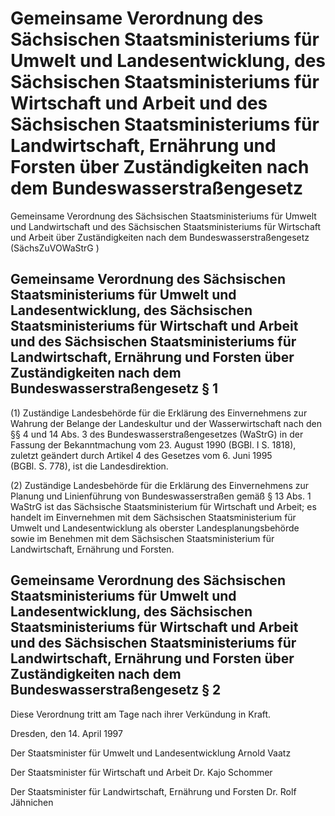 # Gemeinsame Verordnung des Sächsischen Staatsministeriums für Umwelt und Landesentwicklung, des Sächsischen Staatsministeriums für Wirtschaft und Arbeit und des Sächsischen Staatsministeriums für Landwirtschaft, Ernährung und Forsten über Zuständigkeiten nach dem Bundeswasserstraßengesetz

Gemeinsame Verordnung des Sächsischen Staatsministeriums für Umwelt und Landwirtschaft und des Sächsischen Staatsministeriums für Wirtschaft und Arbeit über Zuständigkeiten nach dem Bundeswasserstraßengesetz (SächsZuVOWaStrG )

## Gemeinsame Verordnung des Sächsischen Staatsministeriums für Umwelt und Landesentwicklung, des Sächsischen Staatsministeriums für Wirtschaft und Arbeit und des Sächsischen Staatsministeriums für Landwirtschaft, Ernährung und Forsten über Zuständigkeiten nach dem Bundeswasserstraßengesetz § 1 

(1) Zuständige Landesbehörde für die Erklärung des Einvernehmens zur Wahrung der Belange der Landeskultur und der Wasserwirtschaft nach den §§ 4 und 14 Abs. 3 des 
        Bundeswasserstraßengesetzes (WaStrG) in der Fassung der Bekanntmachung vom 23. August 1990 (BGBl. I S. 1818), zuletzt geändert durch Artikel 4 des Gesetzes vom 6. Juni 1995 (BGBl. S. 778), ist die Landesdirektion.

(2) Zuständige Landesbehörde für die Erklärung des Einvernehmens zur Planung und Linienführung von Bundeswasserstraßen gemäß § 13 Abs. 1 
        WaStrG ist das Sächsische Staatsministerium für Wirtschaft und Arbeit; es handelt im Einvernehmen mit dem Sächsischen Staatsministerium für Umwelt und Landesentwicklung als oberster Landesplanungsbehörde sowie im Benehmen mit dem Sächsischen Staatsministerium für Landwirtschaft, Ernährung und Forsten.


## Gemeinsame Verordnung des Sächsischen Staatsministeriums für Umwelt und Landesentwicklung, des Sächsischen Staatsministeriums für Wirtschaft und Arbeit und des Sächsischen Staatsministeriums für Landwirtschaft, Ernährung und Forsten über Zuständigkeiten nach dem Bundeswasserstraßengesetz § 2 

Diese Verordnung tritt am Tage nach ihrer Verkündung in Kraft.

Dresden, den 14. April 1997

Der Staatsminister für Umwelt und Landesentwicklung 
         Arnold Vaatz

Der Staatsminister für Wirtschaft und Arbeit 
         Dr. Kajo Schommer

Der Staatsminister 
         für Landwirtschaft, Ernährung und Forsten 
         Dr. Rolf Jähnichen

